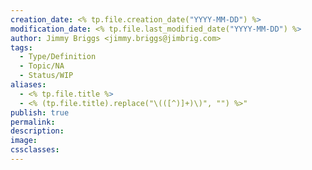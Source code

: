 ```yaml
---
creation_date: <% tp.file.creation_date("YYYY-MM-DD") %>
modification_date: <% tp.file.last_modified_date("YYYY-MM-DD") %>
author: Jimmy Briggs <jimmy.briggs@jimbrig.com>
tags:
  - Type/Definition
  - Topic/NA
  - Status/WIP
aliases:
  - <% tp.file.title %>
  - <% (tp.file.title).replace("\(([^)]+)\)", "") %>"
publish: true
permalink:
description:
image:
cssclasses:
---
```

